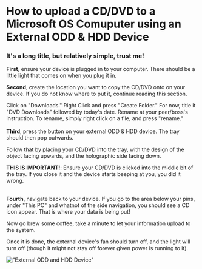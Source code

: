 # How to upload a CD/DVD to a Microsoft OS Comuputer using an External ODD & HDD Device
### It's a long title, but relatively simple, trust me! <br>
**First**, ensure your device is plugged in to your computer. There should be a little light that comes on when you plug it in. <p></p>
**Second**, create the location you want to copy the CD/DVD onto on your device. If you do not know where to put it, continue reading this section.<p></p>
Click on "Downloads." Right Click and press "Create Folder." For now, title it "DVD Downloads" followed by today's date. Rename at your peer/boss's instruction. 
To rename, simply right click on a file, and press "rename."
<br><br> 
**Third**, press the button on your external ODD & HDD device. The tray should then pop outwards. <p></p>
Follow that by placing your CD/DVD into the tray, with the design of the object facing upwards, and the holographic side facing down. <p></p>
****THIS IS IMPORTANT!****: Ensure your CD/DVD is clicked into the middle bit of the tray. If you close it and the device starts beeping at you, you did it wrong.<p></p>
<br>
**Fourth**, navigate back to your device. If you go to the area below your pins, under "This PC" and whatnot of the side navigation, you should see a CD icon appear.
That is where your data is being put! <p></p>
<p>Now go brew some coffee, take a minute to let your information upload to the system. </p>
<p>Once it is done, the external device's fan should turn off, and the light will turn off (though it might not stay off forever given power is running to it). </p>

!["External ODD and HDD Device"](/assets/IMG-3175.jpg)
